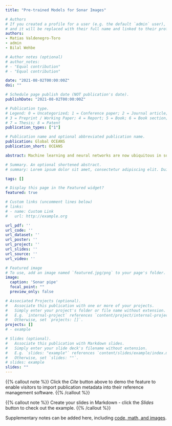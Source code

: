 ```yaml
---
title: "Pre-trained Models for Sonar Images"

# Authors
# If you created a profile for a user (e.g. the default `admin` user), write the username (folder name) here 
# and it will be replaced with their full name and linked to their profile.
authors:
- Matias Valdenegro-Toro
- admin
- Bilal Wehbe

# Author notes (optional)
# author_notes:
# - "Equal contribution"
# - "Equal contribution"

date: "2021-08-02T00:00:00Z"
doi: ""

# Schedule page publish date (NOT publication's date).
publishDate: "2021-08-02T00:00:00Z"

# Publication type.
# Legend: 0 = Uncategorized; 1 = Conference paper; 2 = Journal article;
# 3 = Preprint / Working Paper; 4 = Report; 5 = Book; 6 = Book section;
# 7 = Thesis; 8 = Patent
publication_types: ["1"]

# Publication name and optional abbreviated publication name.
publication: Global OCEANS
publication_short: OCEANS

abstract: Machine learning and neural networks are now ubiquitous in sonar perception, but it lags behind the computer vision field due to the lack of data and pre-trained models specifically for sonar images. In this paper we present the Marine Debris Turntable dataset and produce pre-trained neural networks trained on this dataset, meant to fill the gap of missing pre-trained models for sonar images. We train Resnet 20, MobileNets, DenseNet121, SqueezeNet, MiniXception, and an Autoencoder, over several input image sizes, from 32 x 32 to 96 x 96, on the Marine Debris turntable dataset. We evaluate these models using transfer learning for low-shot classification in the Marine Debris Watertank and another dataset captured using a Gemini 720i sonar. Our results show that in both datasets the pre-trained models produce good features that allow good classification accuracy with low samples (10-30 samples per class). The Gemini dataset validates that the features transfer to other kinds of sonar sensors. We expect that the community benefits from the public release of our pre-trained models and the turntable dataset. 

# Summary. An optional shortened abstract.
# summary: Lorem ipsum dolor sit amet, consectetur adipiscing elit. Duis posuere tellus ac convallis placerat. Proin tincidunt magna sed ex sollicitudin condimentum.

tags: []

# Display this page in the Featured widget?
featured: true

# Custom links (uncomment lines below)
# links:
# - name: Custom Link
#   url: http://example.org

url_pdf: ''
url_code: ''
url_dataset: ''
url_poster: ''
url_project: ''
url_slides: ''
url_source: ''
url_video: ''

# Featured image
# To use, add an image named `featured.jpg/png` to your page's folder. 
image:
  caption: 'Sonar pipe'
  focal_point: ""
  preview_only: false

# Associated Projects (optional).
#   Associate this publication with one or more of your projects.
#   Simply enter your project's folder or file name without extension.
#   E.g. `internal-project` references `content/project/internal-project/index.md`.
#   Otherwise, set `projects: []`.
projects: []
# - example

# Slides (optional).
#   Associate this publication with Markdown slides.
#   Simply enter your slide deck's filename without extension.
#   E.g. `slides: "example"` references `content/slides/example/index.md`.
#   Otherwise, set `slides: ""`.
# slides: example
slides: ""
---
```


{{% callout note %}}
Click the *Cite* button above to demo the feature to enable visitors to import publication metadata into their reference management software.
{{% /callout %}}

{{% callout note %}}
Create your slides in Markdown - click the *Slides* button to check out the example.
{{% /callout %}}

Supplementary notes can be added here, including [code, math, and images](https://wowchemy.com/docs/writing-markdown-latex/).
